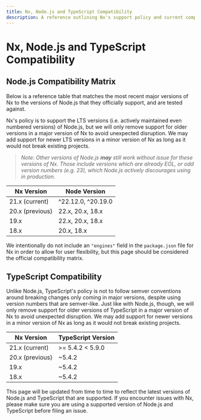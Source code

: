 ```yaml
---
title: Nx, Node.js and TypeScript Compatibility
description: A reference outlining Nx's support policy and current compatibility matrix for Node.js and TypeScript.
---
```


# Nx, Node.js and TypeScript Compatibility

## Node.js Compatibility Matrix

Below is a reference table that matches the most recent major versions of Nx to the versions of Node.js that they officially support, and are tested against.

Nx's policy is to support the LTS versions (i.e. actively maintained even numbered versions) of Node.js, but we will only remove support for older versions in a major version of Nx to avoid unexpected disruption. We may add support for newer LTS versions in a minor version of Nx as long as it would not break existing projects.

> _Note: Other versions of Node.js **may** still work without issue for these versions of Nx. Those include versions which are already EOL, or odd version numbers (e.g. 23), which Node.js actively
> discourages using in production._

| Nx Version      | Node Version       |
| --------------- | ------------------ |
| 21.x (current)  | ^22.12.0, ^20.19.0 |
| 20.x (previous) | 22.x, 20.x, 18.x   |
| 19.x            | 22.x, 20.x, 18.x   |
| 18.x            | 20.x, 18.x         |

We intentionally do not include an `"engines"` field in the `package.json` file for Nx in order to allow for user flexibility, but this page should be considered the official compatibility matrix.

## TypeScript Compatibility

Unlike Node.js, TypeScript's policy is not to follow semver conventions around breaking changes only coming in major versions, despite using version numbers that are semver-like. Just like with Node.js, though, we will only remove support for older versions of TypeScript in a major version of Nx to avoid unexpected disruption. We may add support for newer versions in a minor version of Nx as long as it would not break existing projects.

| Nx Version      | TypeScript Version |
| --------------- | ------------------ |
| 21.x (current)  | >= 5.4.2 < 5.9.0   |
| 20.x (previous) | ~5.4.2             |
| 19.x            | ~5.4.2             |
| 18.x            | ~5.4.2             |

This page will be updated from time to time to reflect the latest versions of Node.js and TypeScript that are supported. If you encounter issues with Nx, please make sure you are using a supported version of Node.js and TypeScript before filing an issue.
